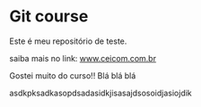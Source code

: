 # Git course

Este é meu repositório de teste.

saiba mais no link: www.ceicom.com.br

Gostei muito do curso!! Blá blá blá


asdkpksadkasopdsadasidkjisasajdsosoidjasiojdik
